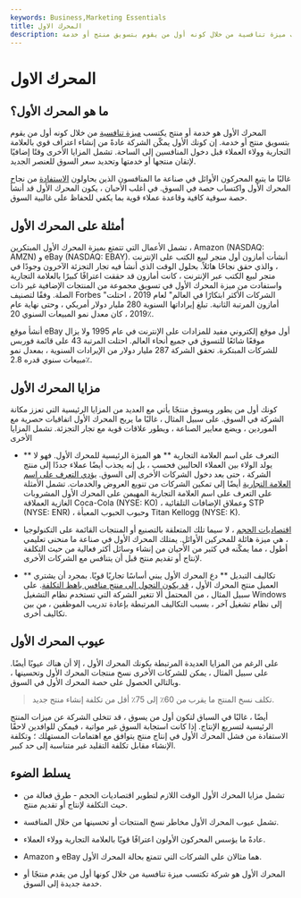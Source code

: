 ```yaml
---
keywords: Business,Marketing Essentials
title: المحرك الاول
description: المحرك الأول هو العمل الذي يكتسب ميزة تنافسية من خلال كونه أول من يقوم بتسويق منتج أو خدمة.
---
```


# المحرك الاول
## ما هو المحرك الأول؟

المحرك الأول هو خدمة أو منتج يكتسب [ميزة تنافسية](/competitive_advantage) من خلال كونه أول من يقوم بتسويق منتج أو خدمة. إن كونك الأول يمكّن الشركة عادةً من إنشاء اعتراف قوي بالعلامة التجارية وولاء العملاء قبل دخول المنافسين إلى الساحة. تشمل المزايا الأخرى وقتًا إضافيًا لإتقان منتجها أو خدمتها وتحديد سعر السوق للعنصر الجديد.

غالبًا ما يتبع المحركون الأوائل في صناعة ما المنافسون الذين يحاولون [الاستفادة](/capitalize) من نجاح المحرك الأول واكتساب حصة في السوق. في أغلب الأحيان ، يكون المحرك الأول قد أنشأ حصة سوقية كافية وقاعدة عملاء قوية بما يكفي للحفاظ على غالبية السوق.

## أمثلة على المحرك الأول

تشمل الأعمال التي تتمتع بميزة المحرك الأول المبتكرين ، Amazon (NASDAQ: AMZN) و eBay (NASDAQ: EBAY). أنشأت أمازون أول متجر لبيع الكتب على الإنترنت ، والذي حقق نجاحًا هائلاً. بحلول الوقت الذي أنشأ فيه تجار التجزئة الآخرون وجودًا في متجر لبيع الكتب عبر الإنترنت ، كانت أمازون قد حققت اعترافًا كبيرًا بالعلامة التجارية واستفادت من ميزة المحرك الأول في تسويق مجموعة من المنتجات الإضافية غير ذات الصلة. وفقًا لتصنيف Forbes "الشركات الأكثر ابتكارًا في العالم" لعام 2019 ، احتلت أمازون المرتبة الثانية. تبلغ إيراداتها السنوية 280 مليار دولار أمريكي ، وحتى نهاية عام 2019 ، كان معدل نمو المبيعات السنوي 20٪.

أنشأ موقع eBay أول موقع إلكتروني مفيد للمزادات على الإنترنت في عام 1995 ولا يزال موقعًا شائعًا للتسوق في جميع أنحاء العالم. احتلت المرتبة 43 على قائمة فوربس للشركات المبتكرة. تحقق الشركة 287 مليار دولار من الإيرادات السنوية ، بمعدل نمو مبيعات سنوي قدره 2.8٪.

## مزايا المحرك الأول

كونك أول من يطور ويسوق منتجًا يأتي مع العديد من المزايا الرئيسية التي تعزز مكانة الشركة في السوق. على سبيل المثال ، غالبًا ما يربح المحرك الأول اتفاقيات حصرية مع الموردين ، ويضع معايير الصناعة ، ويطور علاقات قوية مع تجار التجزئة. تشمل المزايا الأخرى

- ** التعرف على اسم العلامة التجارية ** هو الميزة الرئيسية للمحرك الأول. فهو لا يولد الولاء بين العملاء الحاليين فحسب ، بل إنه يجذب أيضًا عملاء جددًا إلى منتج الشركة ، حتى بعد دخول الشركات الأخرى إلى السوق. [يؤدي التعرف على اسم العلامة التجارية](/brand-recognition) أيضًا إلى تمكين الشركات من تنويع العروض والخدمات. تشمل الأمثلة على التعرف على اسم العلامة التجارية المهيمن على المحرك الأول المشروبات الغازية العملاقة Coca-Cola (NYSE: KO) ، وعملاق الإضافات التلقائية STP (NYSE: ENR) ، وحبوب الحبوب المعبأة Titan Kellogg (NYSE: K).

- [اقتصاديات الحجم](/economiesofscale) ، لا سيما تلك المتعلقة بالتصنيع أو المنتجات القائمة على التكنولوجيا ، هي ميزة هائلة للمحركين الأوائل. يمتلك المحرك الأول في صناعة ما منحنى تعليمي أطول ، مما يمكّنه في كثير من الأحيان من إنشاء وسائل أكثر فعالية من حيث التكلفة لإنتاج أو تقديم منتج قبل أن يتنافس مع الشركات الأخرى.

- ** تكاليف التبديل ** دع المحرك الأول يبني أساسًا تجاريًا قويًا. بمجرد أن يشتري العميل منتج المحرك الأول ، [قد يكون التحول إلى منتج منافس باهظ التكلفة](/switchingcosts). على سبيل المثال ، من المحتمل ألا تتغير الشركة التي تستخدم نظام التشغيل Windows إلى نظام تشغيل آخر ، بسبب التكاليف المرتبطة بإعادة تدريب الموظفين ، من بين تكاليف أخرى.

## عيوب المحرك الأول

على الرغم من المزايا العديدة المرتبطة بكونك المحرك الأول ، إلا أن هناك عيوبًا أيضًا. على سبيل المثال ، يمكن للشركات الأخرى نسخ منتجات المحرك الأول وتحسينها ، وبالتالي الحصول على حصة المحرك الأول في السوق.

> تكلف نسخ المنتج ما يقرب من 60٪ إلى 75٪ أقل من تكلفة إنشاء منتج جديد.

>

أيضًا ، غالبًا في السباق لتكون أول من يسوق ، قد تتخلى الشركة عن ميزات المنتج الرئيسية لتسريع الإنتاج. إذا كانت استجابة السوق غير مواتية ، فيمكن للوافدين لاحقًا الاستفادة من فشل المحرك الأول في إنتاج منتج يتوافق مع اهتمامات المستهلك ؛ وتكلفة الإنشاء مقابل تكلفة التقليد غير متناسبة إلى حد كبير.

## يسلط الضوء

- تشمل مزايا المحرك الأول الوقت اللازم لتطوير اقتصاديات الحجم - طرق فعالة من حيث التكلفة لإنتاج أو تقديم منتج.

- تشمل عيوب المحرك الأول مخاطر نسخ المنتجات أو تحسينها من خلال المنافسة.

- عادةً ما يؤسس المحركون الأولون اعترافًا قويًا بالعلامة التجارية وولاء العملاء.

- Amazon و eBay هما مثالان على الشركات التي تتمتع بحالة المحرك الأول.

- المحرك الأول هو شركة تكتسب ميزة تنافسية من خلال كونها أول من يقدم منتجًا أو خدمة جديدة إلى السوق.

